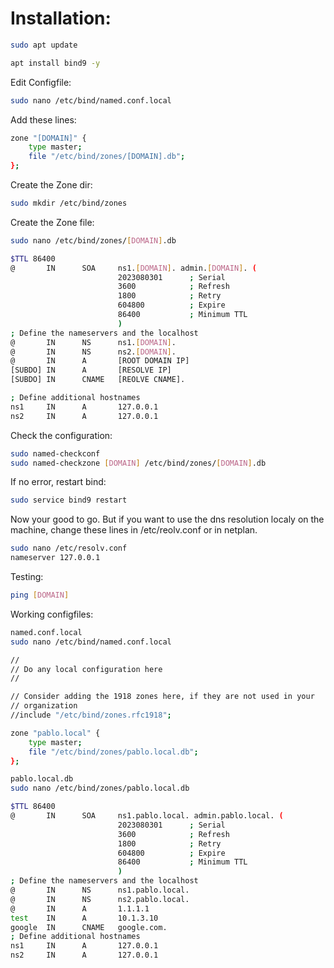 # Installation:

```bash
sudo apt update
```

```bash
apt install bind9 -y
```

Edit Configfile:

```bash
sudo nano /etc/bind/named.conf.local
```

Add these lines:

```bash
zone "[DOMAIN]" {
    type master;
    file "/etc/bind/zones/[DOMAIN].db";
};
```

Create the Zone dir:

```bash
sudo mkdir /etc/bind/zones
```

Create the Zone file:

```bash
sudo nano /etc/bind/zones/[DOMAIN].db
```

```bash
$TTL 86400
@       IN      SOA     ns1.[DOMAIN]. admin.[DOMAIN]. (
                        2023080301      ; Serial
                        3600            ; Refresh
                        1800            ; Retry
                        604800          ; Expire
                        86400           ; Minimum TTL
                        )
; Define the nameservers and the localhost
@       IN      NS      ns1.[DOMAIN].
@       IN      NS      ns2.[DOMAIN].
@       IN      A       [ROOT DOMAIN IP]
[SUBDO] IN      A       [RESOLVE IP]
[SUBDO] IN      CNAME   [REOLVE CNAME].

; Define additional hostnames
ns1     IN      A       127.0.0.1
ns2     IN      A       127.0.0.1
```

Check the configuration:

```bash
sudo named-checkconf
sudo named-checkzone [DOMAIN] /etc/bind/zones/[DOMAIN].db
```

If no error, restart bind:

```bash
sudo service bind9 restart
```

Now your good to go. But if you want to use the dns resolution localy on the machine, change these lines in /etc/reolv.conf or in netplan.

```bash
sudo nano /etc/resolv.conf
nameserver 127.0.0.1
```

Testing:

```bash
ping [DOMAIN]
```







Working configfiles:

```bash
named.conf.local
sudo nano /etc/bind/named.conf.local
```

```bash
//
// Do any local configuration here
//

// Consider adding the 1918 zones here, if they are not used in your
// organization
//include "/etc/bind/zones.rfc1918";

zone "pablo.local" {
    type master;
    file "/etc/bind/zones/pablo.local.db";
};
```





```bash
pablo.local.db
sudo nano /etc/bind/zones/pablo.local.db
```

```bash
$TTL 86400
@       IN      SOA     ns1.pablo.local. admin.pablo.local. (
                        2023080301      ; Serial
                        3600            ; Refresh
                        1800            ; Retry
                        604800          ; Expire
                        86400           ; Minimum TTL
                        )
; Define the nameservers and the localhost
@       IN      NS      ns1.pablo.local.
@       IN      NS      ns2.pablo.local.
@       IN      A       1.1.1.1
test    IN      A       10.1.3.10
google  IN      CNAME   google.com.
; Define additional hostnames
ns1     IN      A       127.0.0.1
ns2     IN      A       127.0.0.1
```
